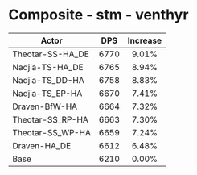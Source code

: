 # Composite - stm - venthyr
| Actor | DPS | Increase |
|---|:---:|:---:|
|Theotar-SS-HA_DE|6770|9.01%|
|Nadjia-TS-HA_DE|6765|8.94%|
|Nadjia-TS_DD-HA|6758|8.83%|
|Nadjia-TS_EP-HA|6670|7.41%|
|Draven-BfW-HA|6664|7.32%|
|Theotar-SS_RP-HA|6663|7.30%|
|Theotar-SS_WP-HA|6659|7.24%|
|Draven-HA_DE|6612|6.48%|
|Base|6210|0.00%|
